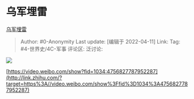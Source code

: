 # 乌军埋雷
[乌军埋雷](https://zhuanlan.zhihu.com/p/496305392)

> Author: #0-Anonymity
> Last update: [编辑于 2022-04-11]
> Link:
> Tag: #4-世界史/4C-军事
> 评论区:
> 泛讨论:

![](https://picx.zhimg.com/80/v2-84cfef44b9f2697a469d335d7d03db52_1440w.webp?source=d16d100b)

[https://video.weibo.com/show?fid=1034:4756827787952287](http://link.zhihu.com/?target=https%3A//video.weibo.com/show%3Ffid%3D1034%3A4756827787952287)
